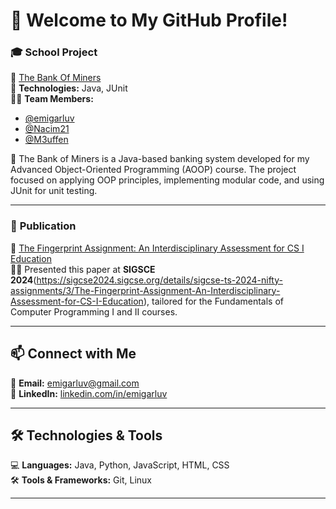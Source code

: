 # 👋 Welcome to My GitHub Profile!
<!--
## 📸 Web Projects at MLCIC  
Here are some of the web pages I've built at the Mike Loya Center for Innovation and Commerce.
-->

### 🎓 **School Project**
🔗 [The Bank Of Miners](https://github.com/Nacim21/TheBankOfMiners)  
📌 **Technologies:** Java, JUnit  
🧑‍💻 **Team Members:** 
- [@emigarluv](https://github.com/emigarluv)  
- [@Nacim21](https://github.com/Nacim21)
- [@M3uffen](https://github.com/M3uffen)

📖 The Bank of Miners is a Java-based banking system developed for my Advanced Object-Oriented Programming (AOOP) course. The project focused on applying OOP principles, implementing modular code, and using JUnit for unit testing.

---
### 📝 **Publication**
📄 [The Fingerprint Assignment: An Interdisciplinary Assessment for CS I Education](https://dl.acm.org/doi/10.1145/3626253.3635333)  
🧑‍🏫 Presented this paper at **SIGSCE 2024**(https://sigcse2024.sigcse.org/details/sigcse-ts-2024-nifty-assignments/3/The-Fingerprint-Assignment-An-Interdisciplinary-Assessment-for-CS-I-Education), tailored for the Fundamentals of Computer Programming I and II courses. 

---

## 📫 Connect with Me
📧 **Email:** [emigarluv@gmail.com](mailto:emigarluv@gmail.com)  
💼 **LinkedIn:** [linkedin.com/in/emigarluv](https://www.linkedin.com/in/emigarluv/)  

---

## 🛠 Technologies & Tools  
💻 **Languages:** Java, Python, JavaScript, HTML, CSS  
🛠 **Tools & Frameworks:** Git, Linux  

---


<!--
**emigarluv/emigarluv** is a ✨ _special_ ✨ repository because its `README.md` (this file) appears on your GitHub profile.

Here are some ideas to get you started:

- 🔭 I’m currently working on ...
- 🌱 I’m currently learning ...
- 👯 I’m looking to collaborate on ...
- 🤔 I’m looking for help with ...
- 💬 Ask me about ...
- 📫 How to reach me: ...
- 😄 Pronouns: ...
- ⚡ Fun fact: ...
-->
